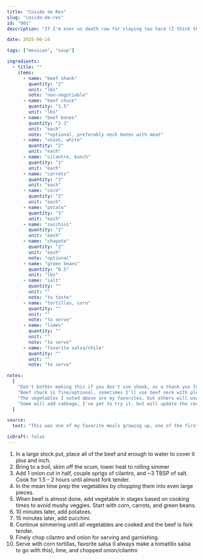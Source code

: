 ```yaml
---
title: "Cosido de Res"
slug: "cosido-de-res"
id: "001"
description: "If I'm ever on death row for slaying too hard (I think that was used correctly), serve me a bowl of cosido as a final meal"

date: 2025-06-24

tags: ["mexican", "soup"]

ingredients:
  - title: ""
    items:
      - name: "beef shank"
        quantity: "2"
        unit: "lbs"
        note: "non-negotiable"
      - name: "beef chuck"
        quantity: "1.5"
        unit: "lbs"
      - name: "beef bones"
        quantity: "2-3"
        unit: "each"
        note: "*optional, preferably neck bones with meat"
      - name: "onion, white"
        quantity: "2"
        unit: "each"
      - name: "cilantro, bunch"
        quantity: "1"
        unit: "each"
      - name: "carrots"
        quantity: "3"
        unit: "each"
      - name: "corn"
        quantity: "2"
        unit: "each"
      - name: "potato"
        quantity: "3"
        unit: "each"
      - name: "zucchini"
        quantity: "2"
        unit: "each"
      - name: "chayote"
        quantity: "2"
        unit: "each"
        note: "optional"
      - name: "green beans"
        quantity: "0.5"
        unit: "lbs"
      - name: "salt"
        quantity: ""
        unit: ""
        note: "to taste"
      - name: "tortillas, corn"
        quantity: ""
        unit: ""
        note: "to serve"
      - name: "limes"
        quantity: ""
        unit: ""
        note: "to serve"
      - name: "favorite salsa/chile"
        quantity: ""
        unit: ""
        note: "to serve"

notes:
  [
    "Don't bother making this if you don't use shank, as a thank you for your efforts you can have a bone marrow taco.",
    "Beef chuck is fine/optional, sometimes I'll use beef neck with plenty of meat still on the bones. Other times I simply use more shank.",
    "The vegetables I noted above are my favorites, but others will use Mexican Squash instead of zucchini, chayote is something I grew up eating but never my favorite so its optional.",
    "Some will add cabbage, I've yet to try it, but will update the recipe when I do.",
  ]

source:
  text: "This was one of my favorite meals growing up, one of the first meals that replicated and got right the first time around due to it's simplicity. I love it's simplicity, its a beef and vegetable soup. That's it. "

isDraft: false
---
```


1. In a large stock put, place all of the beef and enough to water to cover it plus and inch.
2. Bring to a boil, skim off the scum, lower heat to rolling simmer
3. Add 1 onion cut in half, couple sprigs of cilantro, and ~3 TBSP of salt. Cook for 1.5 - 2 hours until almost fork tender.
4. In the mean time prep the vegetables by chopping them into even large pieces.
5. When beef is almost done, add vegetable in stages based on cooking times to avoid mushy veggies. Start with corn, carrots, and green beans.
6. 10 minutes later, add potatoes.
7. 15 minutes later, add zucchini.
8. Continue simmering until all vegetables are cooked and the beef is fork tender.
9. Finely chop cilantro and onion for serving and garnishing.
10. Serve with corn tortillas, favorite salsa (I always make a tomatillo salsa to go with this), lime, and chopped onion/cilantro
